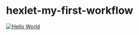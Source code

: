 # hexlet-my-first-workflow

[![Hello World](https://github.com/606rik/hexlet-my-first-workflow/actions/workflows/hello-world.yml/badge.svg)](https://github.com/606rik/hexlet-my-first-workflow/actions/workflows/hello-world.yml)
